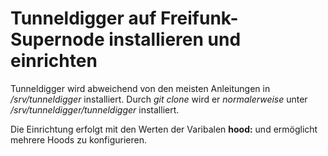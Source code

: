 # Tunneldigger auf Freifunk-Supernode installieren und einrichten

Tunneldigger wird abweichend von den meisten Anleitungen in */srv/tunneldigger* installiert. Durch *git clone* wird er *normalerweise* unter */srv/tunneldigger/tunneldigger* installiert.

Die Einrichtung erfolgt mit den Werten der Varibalen **hood:** und ermöglicht mehrere Hoods zu konfigurieren.


 

